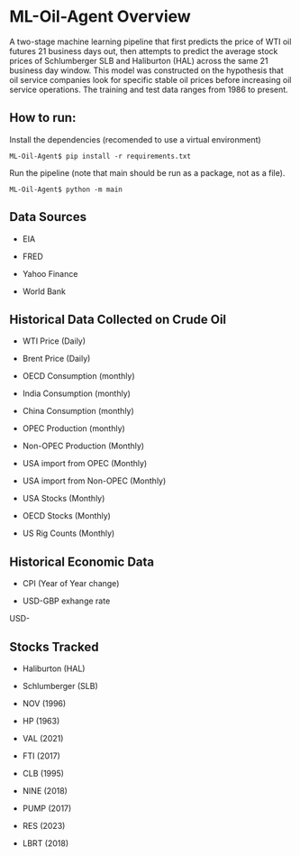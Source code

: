 # ML-Oil-Agent Overview
A two-stage machine learning pipeline that first predicts the price of WTI oil futures 21 business days out, then attempts to predict the average stock prices of Schlumberger SLB and Haliburton (HAL) across the same 21 business day window. This model was constructed on the hypothesis that oil service companies look for specific stable oil prices before increasing oil service operations. The training and test data ranges from 1986 to present.

## How to run:

Install the dependencies (recomended to use a virtual environment)
```
ML-Oil-Agent$ pip install -r requirements.txt
```

Run the pipeline (note that main should be run as a package, not as a file).
```
ML-Oil-Agent$ python -m main
```

## Data Sources 

* EIA

* FRED

* Yahoo Finance

* World Bank

## Historical Data Collected on Crude Oil

* WTI Price (Daily)

* Brent Price (Daily)

* OECD Consumption (monthly)

* India Consumption (monthly)

* China Consumption (monthly)

* OPEC Production (monthly)

* Non-OPEC Production (Monthly)

* USA import from OPEC (Monthly)

* USA import from Non-OPEC (Monthly)

* USA Stocks (Monthly)

* OECD Stocks (Monthly)

* US Rig Counts (Monthly)

## Historical Economic Data

* CPI (Year of Year change)

* USD-GBP exhange rate

USD-

## Stocks Tracked

* Haliburton (HAL)

* Schlumberger (SLB)

* NOV (1996)

* HP (1963)

* VAL (2021)

* FTI (2017)

* CLB (1995)

* NINE (2018)

* PUMP (2017)

* RES (2023)

* LBRT (2018)